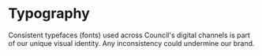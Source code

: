 # Typography

Consistent typefaces \(fonts\) used across Council's digital channels is part of our unique visual identity. Any inconsistency could undermine our brand.

